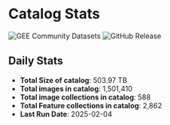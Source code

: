 # Catalog Stats

![GEE Community Datasets](https://img.shields.io/endpoint?url=https://gist.githubusercontent.com/samapriya/34bc0c1280d475d3a69e3b60a706226e/raw/community.json)
![GitHub Release](https://img.shields.io/github/v/release/samapriya/awesome-gee-community-datasets)

## Daily Stats

<!-- START_MARKER -->
* **Total Size of catalog**: 503.97 TB
* **Total images in catalog**: 1,501,410
* **Total image collections in catalog**: 588
* **Total Feature collections in catalog**: 2,862
* **Last Run Date**: 2025-02-04
<!-- END_MARKER -->
